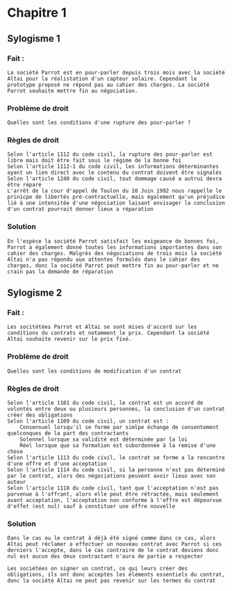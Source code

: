 # Chapitre 1

## Sylogisme 1

### Fait :
	La société Parrot est en pour-parler depuis trois mois avec la société Altai pour la réalistation d'un capteur solaire. Cependant le prototype proposé ne répond pas au cahier des charges. La société Parrot souhaite mettre fin au négociation.

### Problème de droit 
	Quelles sont les conditions d'une rupture des pour-parler ?

### Règles de droit 
	Selon l'article 1112 du code civil, la rupture des pour-parler est libre mais doit être fait sous le régime de la bonne foi
	Selon l'article 1112-1 du code civil, les informations déterminantes ayant un lien direct avec le contenu du contrat doivent être signalés 
	Selon l'article 1240 du code civil, tout dommage causé a autrui devra être réparé 
	L'arrêt de la cour d'appel de Toulon du 10 Juin 1992 nous rappelle le prinicpe de libertés pré-contractuelle, mais également qu'un préjudice lié à une intensitée d'une négociation laisant envisager la conclusion d'un contrat pourrait donner lieux a réparation

### Solution
	En l'espèce la société Parrot satisfait les exigeance de bonnes foi, Parrot a également donné toutes les informations importantes dans son cahier des charges. Malgrés des négociations de trois mois la société Altai n'a pas répondu aux attentes formulés dans le cahier des charges, donc la société Parrot peut mettre fin au pour-parler et ne crain pas la demande de réparation

## Sylogisme 2

### Fait :
	Les socitétées Parrot et Altai se sont mises d'accord sur les conditions du contrats et notamment le prix. Cependant la société Altai souhaite revenir sur le prix fixé. 

### Problème de droit 
	Quelles sont les conditions de modification d'un contrat
### Règles de droit 
	Selon l'article 1101 du code civil, le contrat est un accord de volontés entre deux ou plusieurs personnes, la conclusion d'un contrat créer des obligations
	Selon l'article 1109 du code civil, un contrat est : 
		Consensuel lorsqu'il se forme par simlpe échange de consentement quelconques de la part des contractants
		Solennel lorsque sa validité est déterminée par la loi
		Réel lorsque que sa formation est subordonnée à la remise d'une chose 
	Selon l'article 1113 du code civil, le contrat se forme a la rencontre d'une offre et d'une acceptation
	Selon l'article 1114 du code civil, si la personne n'est pas déterminé par le contrat, alors des négociations peuvent avoir lieux avec son auteur
	Selon l'article 1118 du code civil, tant que l'acceptation n'est pas parvenue à l'offrant, alors elle peut être rétractée, mais seulement avant acceptation, l'acceptation non conforme à l'offre est dépourvue d'effet (est nul) sauf à constituer une offre nouvelle

### Solution
	Dans le cas ou le contrat à déjà été signé comme dans ce cas, alors Altai peut réclamer a effectuer un nouveau contrat avec Parrot si ces derniers l'accepte, dans le cas contraire de le contrat deviens donc nul est aucun des deux contractant n'aura de partie a respecter

	Les sociétées on signer un contrat, ce qui leurs créer des obligations, ils ont donc acceptés les éléments essentiels du contrat, donc la société Altai ne peut pas revenir sur les termes du contrat 